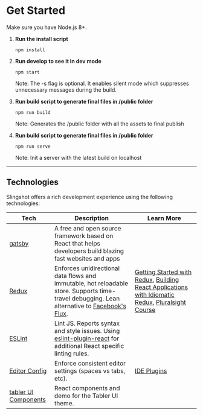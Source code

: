 

# Get Started

Make sure you have Node.js 8+.

1. **Run the install script**

    `npm install`

2. **Run develop to see it in dev mode**

    `npm start`
    
     Note: The -s flag is optional. It enables silent mode which suppresses unnecessary messages during the build.

3. **Run build script to generate final files in /public folder**

    `npm run build`
    
     Note: Generates the /public folder with all the assets to final publish

4. **Run build script to generate final files in /public folder**

    `npm run serve`
    
     Note: Init a server with the latest build on localhost


---

## Technologies

Slingshot offers a rich development experience using the following technologies:

| **Tech** | **Description** |**Learn More**|
|----------|-------|---|
|  [gatsby](https://facebook.github.io/react/)  | A free and open source framework based on React that helps developers build blazing fast websites and apps |
|  [Redux](http://redux.js.org) |  Enforces unidirectional data flows and immutable, hot reloadable store. Supports time-travel debugging. Lean alternative to [Facebook's Flux](https://facebook.github.io/flux/docs/overview.html).| [Getting Started with Redux](https://egghead.io/courses/getting-started-with-redux), [Building React Applications with Idiomatic Redux](https://egghead.io/courses/building-react-applications-with-idiomatic-redux), [Pluralsight Course](http://www.pluralsight.com/courses/react-redux-react-router-es6)|
| [ESLint](http://eslint.org/)| Lint JS. Reports syntax and style issues. Using [eslint-plugin-react](https://github.com/yannickcr/eslint-plugin-react) for additional React specific linting rules. |
| [Editor Config](http://editorconfig.org) | Enforce consistent editor settings (spaces vs tabs, etc). | [IDE Plugins](http://editorconfig.org/#download)
| [tabler UI Components](http://tabler-react.com/documentation/)| React components and demo for the Tabler UI theme. |